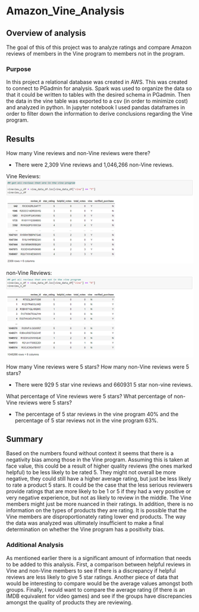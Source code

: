 # Amazon_Vine_Analysis

## Overview of analysis

The goal of this of this project was to analyze ratings and compare Amazon reviews of members in the Vine program to members not in the program. 

### Purpose

In this project a relational database was created in AWS. This was created to connect to PGadmin for analysis. Spark was used to organize the data so that it could be written to tables with the desired schema in PGadmin. Then the data 
in the vine table was exported to a csv (in order to minimize cost) and analyzed in python. In jupyter notebook I used pandas dataframes in order to filter down the information to derive conclusions regarding the Vine program.

## Results

How many Vine reviews and non-Vine reviews were there?
 
* There were 2,309 Vine reviews and 1,046,266 non-Vine reviews.

Vine Reviews: 
![](Resources/vine_program_dataframe.png)

non-Vine Reviews: 
![](Resources/nonvine_program_dataframe.png)

How many Vine reviews were 5 stars? How many non-Vine reviews were 5 stars?

* There were 929 5 star vine reviews and 660931 5 star non-vine reviews.

What percentage of Vine reviews were 5 stars? What percentage of non-Vine reviews were 5 stars?

* The percentage of 5 star reviews in the vine program 40% and the percentage of 5 star reviews not in the vine program 63%.


## Summary

Based on the numbers found without context it seems that there is a negativity bias among those in the Vine program. Assuming this is taken at face value, this could be a result of higher quality reviews (the ones marked helpful) to be 
less likely to be rated 5. They might not overall be more negative, they could still have a higher average rating, but just be less likely to rate a product 5 stars. It could be the case that the less serious reviewers provide ratings 
that are more likely to be 1 or 5 if they had a very positive or very negative experience, but not as likely to review in the middle. The Vine members might just be more nuanced in their ratings. In addition, there is no information on 
the types of products they are rating. It is possible that the Vine members are disproportionately rating lower end products. The way the data was analyzed was ultimately insufficient to make a final determination on whether the Vine 
program has a positivity bias.   
 
### Additional Analysis

As mentioned earlier there is a significant amount of information that needs to be added to this analysis. First, a comparison between helpful reviews in Vine and non-Vine members to see if there is a discrepancy if helpful reviews are 
less likely to give 5 star ratings. Another piece of data that would be interesting to compare would be the average values amongst both groups. Finally, I would want to compare the average rating (if there is an IMDB equivalent for video 
games) and see if the groups have discrepancies amongst the quality of products they are reviewing.  


